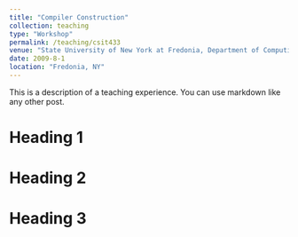 ```yaml
---
title: "Compiler Construction"
collection: teaching
type: "Workshop"
permalink: /teaching/csit433
venue: "State University of New York at Fredonia, Department of Computing and Information Science"
date: 2009-8-1
location: "Fredonia, NY"
---
```


This is a description of a teaching experience. You can use markdown like any other post.

Heading 1
======

Heading 2
======

Heading 3
======

